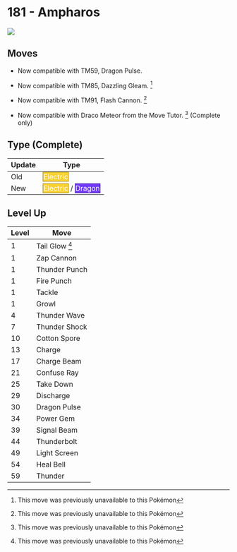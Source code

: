 # 181 - Ampharos
![][181]

## Moves

 - Now compatible with TM59, Dragon Pulse.

 - Now compatible with TM85, Dazzling Gleam. [^1]

 - Now compatible with TM91, Flash Cannon. [^1]

 - Now compatible with Draco Meteor from the Move Tutor. [^1] (Complete only)

## Type (Complete)

Update | Type
---    | ---
Old    | <span style="color:white; background:#F8D030; border: 1px solid #A1871F">Electric</span>
New    | <span style="color:white; background:#F8D030; border: 1px solid #A1871F">Electric</span> / <span style="color:white; background:#7038F8; border: 1px solid #4924A1">Dragon</span>

## Level Up

Level | Move
---   | ---
  1   | Tail Glow [^1]
  1   | Zap Cannon
  1   | Thunder Punch
  1   | Fire Punch
  1   | Tackle
  1   | Growl
  4   | Thunder Wave
  7   | Thunder Shock
 10   | Cotton Spore
 13   | Charge
 17   | Charge Beam
 21   | Confuse Ray
 25   | Take Down
 29   | Discharge
 30   | Dragon Pulse
 34   | Power Gem
 39   | Signal Beam
 44   | Thunderbolt
 49   | Light Screen
 54   | Heal Bell
 59   | Thunder



[181]: ../img/pokemon/181.png

[^1]: This move was previously unavailable to this Pokémon